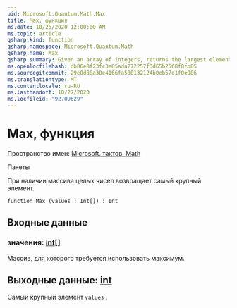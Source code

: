 ```yaml
---
uid: Microsoft.Quantum.Math.Max
title: Max, функция
ms.date: 10/26/2020 12:00:00 AM
ms.topic: article
qsharp.kind: function
qsharp.namespace: Microsoft.Quantum.Math
qsharp.name: Max
qsharp.summary: Given an array of integers, returns the largest element.
ms.openlocfilehash: db86e8f23fc3e85ada272257f3d65b2568f0fb85
ms.sourcegitcommit: 29e0d88a30e4166fa580132124b0eb57e1f0e986
ms.translationtype: MT
ms.contentlocale: ru-RU
ms.lasthandoff: 10/27/2020
ms.locfileid: "92709629"
---
```

# <a name="max-function"></a>Max, функция

Пространство имен: [Microsoft. тактов. Math](xref:Microsoft.Quantum.Math)

Пакеты [](https://nuget.org/packages/)


При наличии массива целых чисел возвращает самый крупный элемент.

```qsharp
function Max (values : Int[]) : Int
```


## <a name="input"></a>Входные данные

### <a name="values--int"></a>значения: [int](xref:microsoft.quantum.lang-ref.int)[]

Массив, для которого требуется использовать максимум.



## <a name="output--int"></a>Выходные данные: [int](xref:microsoft.quantum.lang-ref.int)

Самый крупный элемент `values` .